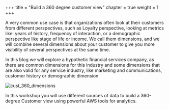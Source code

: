 +++
title = "Build a 360 degree customer view"
chapter = true
weight = 1
+++

A very common use case is that organizations often look at their customers from different perspectives, such as Loyalty perspective, looking at metrics like: years of history,
frequency of interaction, or a demographic perspective like stage of life or income. We call them dimensions, and we will combine several dimensions about your customer to
give you more visibility of several perspectives at the same time.

In this blog we will explore a hypothetic financial services company, as there are
common dimensions for this industry and some dimensions that are also valid for any
service industry, like marketing and communications, customer history or demographic
dimension.

![cust_360_dimensions](/images/intro/cust_360_dimensions.png)

In this workshop you will use different sources of data to build a 360-degree Customer view using powerful AWS tools for analytics.
